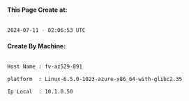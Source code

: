 
   
#### This Page Create at:

```bash

2024-07-11 - 02:06:53 UTC

```

#### Create By Machine:

```bash

Host Name : fv-az529-891

platform  : Linux-6.5.0-1023-azure-x86_64-with-glibc2.35

Ip Local  : 10.1.0.50

```

